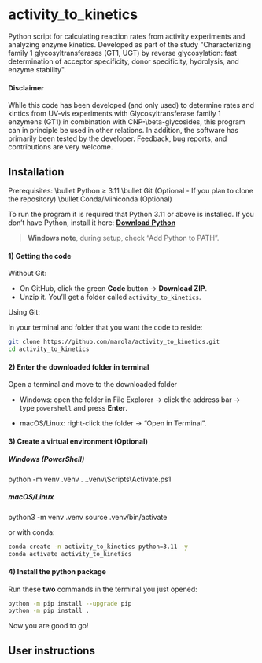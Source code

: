 # activity_to_kinetics
Python script for calculating reaction rates from activity experiments and analyzing enzyme kinetics. Developed as part of the study "Characterizing family 1 glycosyltransferases (GT1, UGT) by reverse glycosylation: fast determination of acceptor specificity, donor specificity, hydrolysis, and enzyme stability".   

#### Disclaimer
While this code has been developed (and only used) to determine rates and kintics from UV-vis experiments with Glycosyltransferase family 1 enzymens (GT1) in combination with CNP-\beta-glycosides, this program can in principle be used in other relations. In addition, the software has primarily been tested by the developer. Feedback, bug reports, and contributions are very welcome.

## Installation

Prerequisites:
\bullet Python ≥ 3.11
\bullet Git (Optional - If you plan to clone the repository)
\bullet Conda/Miniconda (Optional)

To run the program it is required that Python 3.11 or above is installed. If you don’t have Python, install it here: **[Download Python](https://www.python.org/downloads/)**
 
> **Windows note**, during setup, check “Add Python to PATH”.

#### 1) Getting the code

Without Git:
- On GitHub, click the green **Code** button → **Download ZIP**.
- Unzip it. You’ll get a folder called `activity_to_kinetics`.

Using Git:

In your terminal and folder that you want the code to reside:
```bash
git clone https://github.com/marola/activity_to_kinetics.git
cd activity_to_kinetics
```

#### 2) Enter the downloaded folder in terminal
Open a terminal and move to the downloaded folder
- Windows: open the folder in File Explorer → click the address bar → type `powershell` and press **Enter**.

- macOS/Linux: right-click the folder → “Open in Terminal”.

#### 3) Create a virtual environment (Optional)  
##### Windows (PowerShell)
python -m venv .venv
. .\.venv\Scripts\Activate.ps1

##### macOS/Linux
python3 -m venv .venv
source .venv/bin/activate

or with conda:
```bash
conda create -n activity_to_kinetics python=3.11 -y
conda activate activity_to_kinetics
```

#### 4) Install the python package
Run these **two** commands in the terminal you just opened:
```bash
python -m pip install --upgrade pip
python -m pip install .
```

Now you are good to go!
## User instructions



